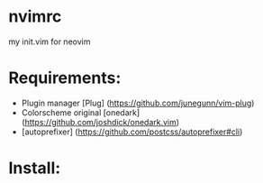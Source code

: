 # nvimrc
my init.vim for neovim

# Requirements:
* Plugin manager [Plug] (https://github.com/junegunn/vim-plug)
* Colorscheme original [onedark] (https://github.com/joshdick/onedark.vim)
* [autoprefixer] (https://github.com/postcss/autoprefixer#cli)

# Install:

